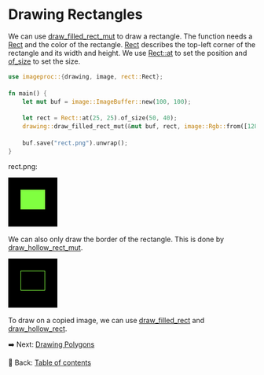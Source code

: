 # Drawing Rectangles

We can use [draw_filled_rect_mut](https://docs.rs/imageproc/latest/imageproc/drawing/fn.draw_filled_rect_mut.html) to draw a rectangle.
The function needs a [Rect](https://docs.rs/imageproc/latest/imageproc/rect/struct.Rect.html) and the color of the rectangle.
[Rect](https://docs.rs/imageproc/latest/imageproc/rect/struct.Rect.html) describes the top-left corner of the rectangle and its width and height.
We use [Rect::at](https://docs.rs/imageproc/latest/imageproc/rect/struct.Rect.html#method.at) to set the position and [of_size](https://docs.rs/imageproc/latest/imageproc/rect/struct.RectPosition.html#method.of_size) to set the size.

```rust
use imageproc::{drawing, image, rect::Rect};

fn main() {
    let mut buf = image::ImageBuffer::new(100, 100);
    
    let rect = Rect::at(25, 25).of_size(50, 40);
    drawing::draw_filled_rect_mut(&mut buf, rect, image::Rgb::from([128u8, 255u8, 64u8]));

    buf.save("rect.png").unwrap();
}
```

rect.png:

![rect](./image/rect.png)

We can also only draw the border of the rectangle.
This is done by [draw_hollow_rect_mut](https://docs.rs/imageproc/latest/imageproc/drawing/fn.draw_hollow_rect_mut.html).

![rect_hollow](./image/rect_hollow.png)

To draw on a copied image, we can use [draw_filled_rect](https://docs.rs/imageproc/latest/imageproc/drawing/fn.draw_filled_rect.html) and [draw_hollow_rect](https://docs.rs/imageproc/latest/imageproc/drawing/fn.draw_hollow_rect.html).

:arrow_right:  Next: [Drawing Polygons](./drawing_polygons.md)

:blue_book: Back: [Table of contents](./../README.md)
